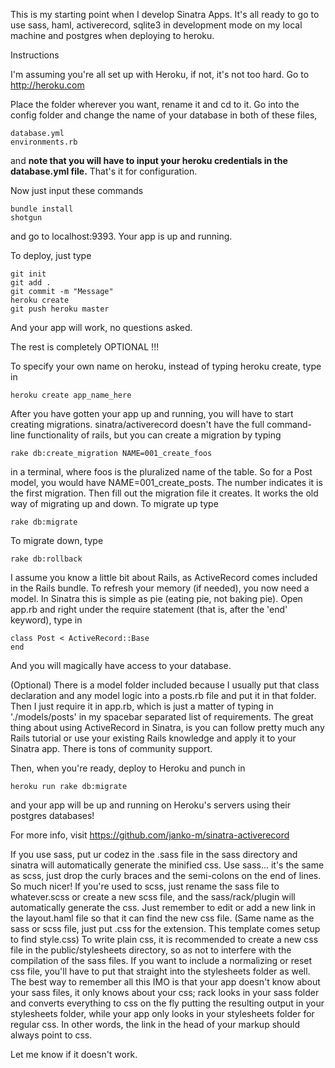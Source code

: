 This is my starting point when I develop Sinatra Apps. It's all ready to go to use sass, haml, activerecord, sqlite3 in development mode on my local machine and postgres when deploying to heroku.

Instructions

I'm assuming you're all set up with Heroku, if not, it's not too hard. Go to http://heroku.com

Place the folder wherever you want, rename it and cd to it. Go into the config folder and change the name of your database in both of these files,
```
database.yml
environments.rb
``` 
and **note that you will have to input your heroku credentials in the database.yml file.** That's it for configuration.

Now just input these commands

```
bundle install
shotgun
```

and go to localhost:9393. Your app is up and running.


To deploy, just type

```
git init
git add .
git commit -m "Message"
heroku create
git push heroku master
```

And your app will work, no questions asked.

The rest is completely OPTIONAL !!!

To specify your own name on heroku, instead of typing heroku create, type in

```
heroku create app_name_here
```

After you have gotten your app up and running, you will have to start creating migrations. sinatra/activerecord doesn't have the full command-line functionality of rails, but you can create a migration by typing

```
rake db:create_migration NAME=001_create_foos
```

in a terminal, where foos is the pluralized name of the table. So for a Post model, you would have NAME=001_create_posts. The number indicates it is the first migration. Then fill out the migration file it creates. It works the old way of migrating up and down. To migrate up type

```
rake db:migrate
```


To migrate down, type

```
rake db:rollback
```

I assume you know a little bit about Rails, as ActiveRecord comes included in the Rails bundle. To refresh your memory (if needed), you now need a model. In Sinatra this is simple as pie (eating pie, not baking pie). Open app.rb and right under the require statement (that is, after the 'end' keyword), type in

```
class Post < ActiveRecord::Base
end
```
And you will magically have access to your database. 

(Optional)
There is a model folder included because I usually put that class declaration and any model logic into a posts.rb file and put it in that folder. Then I just require it in app.rb, which is just a matter of typing in './models/posts' in my spacebar separated list of requirements.
The great thing about using ActiveRecord in Sinatra, is you can follow pretty much any Rails tutorial or use your existing Rails knowledge and apply it to your Sinatra app. There is tons of community support.

Then, when you're ready, deploy to Heroku and punch in

```
heroku run rake db:migrate
```
and your app will be up and running on Heroku's servers using their postgres databases!


For more info, visit https://github.com/janko-m/sinatra-activerecord



If you use sass, put ur codez in the .sass file in the sass directory and sinatra will automatically generate the minified css. Use sass... it's the same as scss, just drop the curly braces and the semi-colons on the end of lines. So much nicer!
If you're used to scss, just rename the sass file to whatever.scss or create a new scss file, and the sass/rack/plugin will automatically generate the css. Just remember to edit or add a new link in the layout.haml file so that it can find the new css file. (Same name as the sass or scss file, just put .css for the extension. This template comes setup to find style.css)
To write plain css, it is recommended to create a new css file in the public/stylesheets directory, so as not to interfere with the compilation of the sass files.
If you want to include a normalizing or reset css file, you'll have to put that straight into the stylesheets folder as well. The best way to remember all this IMO is that your app doesn't know about your sass files, it only knows about your css; rack looks in your sass folder and converts everything to css on the fly putting the resulting output in your stylesheets folder, while your app only looks in your stylesheets folder for regular css.
In other words, the link in the head of your markup should always point to css.

Let me know if it doesn't work.